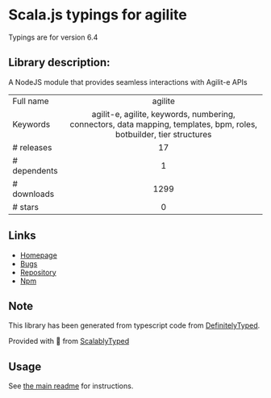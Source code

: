 
# Scala.js typings for agilite

Typings are for version 6.4

## Library description:
A NodeJS module that provides seamless interactions with Agilit-e APIs

|                    |                 |
| ------------------ | :-------------: |
| Full name          | agilite |
| Keywords           | agilit-e, agilite, keywords, numbering, connectors, data mapping, templates, bpm, roles, botbuilder, tier structures |
| # releases         | 17 |
| # dependents       | 1 |
| # downloads        | 1299 |
| # stars            | 0 |

## Links
- [Homepage](https://agilite.io)
- [Bugs](https://github.com/agilitehub/node-agilite/issues)
- [Repository](https://github.com/agilitehub/node-agilite)
- [Npm](https://www.npmjs.com/package/agilite)
    


## Note
This library has been generated from typescript code from [DefinitelyTyped](https://definitelytyped.org).

Provided with :purple_heart: from [ScalablyTyped](https://github.com/oyvindberg/ScalablyTyped)

## Usage
See [the main readme](../../readme.md) for instructions.



